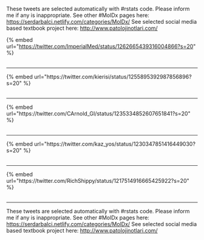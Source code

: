 

These tweets are selected automatically with #rstats code. Please inform me if any is inappropriate.
See other #MolDx pages here: https://serdarbalci.netlify.com/categories/MolDx/ 
See selected social media based textbook project here: http://www.patolojinotlari.com/

{% embed url="https://twitter.com/ImperialMed/status/1262665439316004866?s=20" %}<br>
<br>
<hr>
{% embed url="https://twitter.com/kierisi/status/1255895392987856896?s=20" %}<br>
<br>
<hr>
{% embed url="https://twitter.com/CArnold_GI/status/1235334852607651841?s=20" %}<br>
<br>
<hr>
{% embed url="https://twitter.com/kaz_yos/status/1230347851416449030?s=20" %}<br>
<br>
<hr>
{% embed url="https://twitter.com/RichShippy/status/1217514916665425922?s=20" %}<br>
<br>
<hr>


These tweets are selected automatically with #rstats code. Please inform me if any is inappropriate.
See other #MolDx pages here: https://serdarbalci.netlify.com/categories/MolDx/ 
See selected social media based textbook project here: http://www.patolojinotlari.com/
